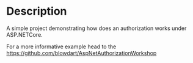# Description
A simple project demonstrating how does an authorization works under ASP.NETCore.

For a more informative example head to the https://github.com/blowdart/AspNetAuthorizationWorkshop
